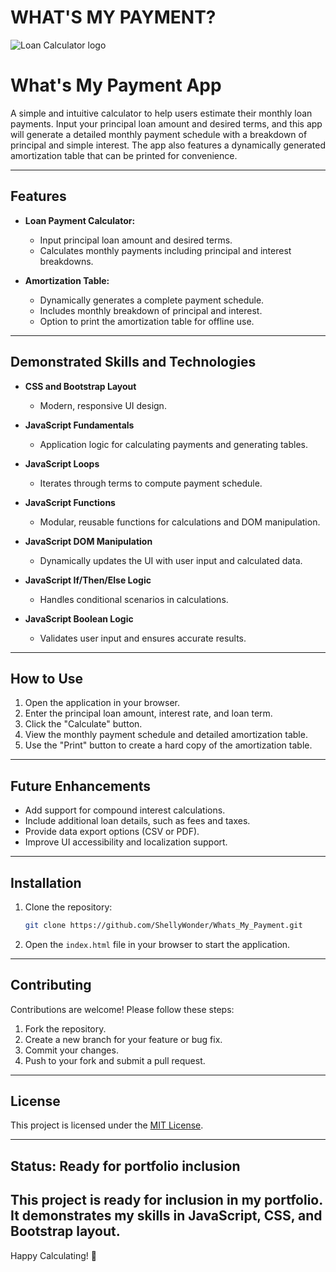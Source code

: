 # WHAT'S MY PAYMENT?
 
![Loan Calculator logo](https://user-images.githubusercontent.com/91100506/156082373-3424fb29-2660-47c6-94a6-3e55525503c6.jpg)

# What's My Payment App

A simple and intuitive calculator to help users estimate their monthly loan payments. Input your principal loan amount and desired terms, and this app will generate a detailed monthly payment schedule with a breakdown of principal and simple interest. The app also features a dynamically generated amortization table that can be printed for convenience.

---

## Features

- **Loan Payment Calculator:**
  - Input principal loan amount and desired terms.
  - Calculates monthly payments including principal and interest breakdowns.

- **Amortization Table:**
  - Dynamically generates a complete payment schedule.
  - Includes monthly breakdown of principal and interest.
  - Option to print the amortization table for offline use.

---

## Demonstrated Skills and Technologies

- **CSS and Bootstrap Layout**
  - Modern, responsive UI design.

- **JavaScript Fundamentals**
  - Application logic for calculating payments and generating tables.

- **JavaScript Loops**
  - Iterates through terms to compute payment schedule.

- **JavaScript Functions**
  - Modular, reusable functions for calculations and DOM manipulation.

- **JavaScript DOM Manipulation**
  - Dynamically updates the UI with user input and calculated data.

- **JavaScript If/Then/Else Logic**
  - Handles conditional scenarios in calculations.

- **JavaScript Boolean Logic**
  - Validates user input and ensures accurate results.

---

## How to Use

1. Open the application in your browser.
2. Enter the principal loan amount, interest rate, and loan term.
3. Click the "Calculate" button.
4. View the monthly payment schedule and detailed amortization table.
5. Use the "Print" button to create a hard copy of the amortization table.

---

## Future Enhancements

- Add support for compound interest calculations.
- Include additional loan details, such as fees and taxes.
- Provide data export options (CSV or PDF).
- Improve UI accessibility and localization support.

---

## Installation

1. Clone the repository:
   ```bash
   git clone https://github.com/ShellyWonder/Whats_My_Payment.git
   ```
2. Open the `index.html` file in your browser to start the application.

---

## Contributing

Contributions are welcome! Please follow these steps:

1. Fork the repository.
2. Create a new branch for your feature or bug fix.
3. Commit your changes.
4. Push to your fork and submit a pull request.

---

## License

This project is licensed under the [MIT License](LICENSE).

---

## Status: Ready for portfolio inclusion

This project is ready for inclusion in my portfolio. It demonstrates my skills in JavaScript, CSS, and Bootstrap layout.
---

Happy Calculating! 🎉


